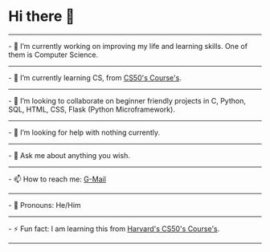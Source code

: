 # Hi there 👋

<!--
**SivanJadhav/SivanJadhav** is a ✨ _special_ ✨ repository because its `README.md` (this file) appears on your GitHub profile.
!-->
<hr>
- 🔭 I’m currently working on improving my life and learning skills. One of them is Computer Science.
<hr>
- 🌱 I’m currently learning CS, from <a href="https://cs50.harvard.edu/">CS50's Course's</a>.
<br>
<hr>
- 👯 I’m looking to collaborate on beginner friendly projects in C, Python, SQL, HTML, CSS, Flask (Python Microframework).
<br>
<hr>
- 🤔 I’m looking for help with nothing currently.
<br>
<hr>
- 💬 Ask me about anything you wish.
<br>
<hr>
- 📫 How to reach me: <a mailto href="sivanjaadhav+github@gmail.com">G-Mail</a>
<br>
<hr>
- 🗿 Pronouns: He/Him
<br>
<hr>
- ⚡ Fun fact: I am learning this from <a href="https://cs50.harvard.edu/">Harvard's CS50's Course's</a>.
<br>
<hr>
